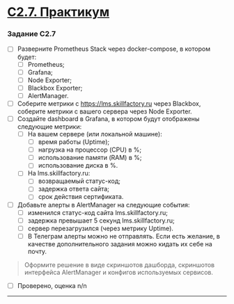 # [C2.7. Практикум](https://lms.skillfactory.ru/courses/course-v1:SkillFactory+DEVOPS-3.0+2021/courseware/e74c0a6b77f2436d9a308575e12d6e51/bfa1e57e5a6e4fe1acb1694cfde942e4/8?activate_block_id=block-v1%3ASkillFactory%2BDEVOPS-3.0%2B2021%2Btype%40vertical%2Bblock%40510d3b6a4c56463a839cff42daef060c)

### Задание C2.7
- [ ] Разверните Prometheus Stack через docker-compose, в котором будет:
    - [ ] Prometheus;
    - [ ] Grafana;
    - [ ] Node Exporter;
    - [ ] Blackbox Exporter;
    - [ ] AlertManager.
- [ ] Соберите метрики с https://lms.skillfactory.ru через Blackbox, соберите метрики с вашего сервера через Node Exporter.
- [ ] Создайте dashboard в Grafana, в котором будут отображены следующие метрики:
    - [ ] На вашем сервере (или локальной машине):
        - [ ] время работы (Uptime);
        - [ ] нагрузка на процессор (CPU) в %;
        - [ ] использование памяти (RAM) в %;
        - [ ] использование диска в %.
    - [ ] На lms.skillfactory.ru:
        - [ ] возвращаемый статус-код;
        - [ ] задержка ответа сайта;
        - [ ] срок действия сертификата.
- [ ] Добавьте алерты в AlertManager на следующие события:
    - [ ] изменился статус-код сайта lms.skillfactory.ru;
    - [ ] задержка превышает 5 секунд lms.skillfactory.ru;
    - [ ] сервер перезагрузился (через метрику Uptime).
    - [ ] В Телеграм алерты можно не отправлять. Если есть желание, в качестве дополнительного задания можно кидать их себе на почту.
>Оформите решение в виде скриншотов дашборда, скриншотов интерфейса AlertManager и конфигов используемых сервисов.

- [ ] Проверено, оценка n/n

___
